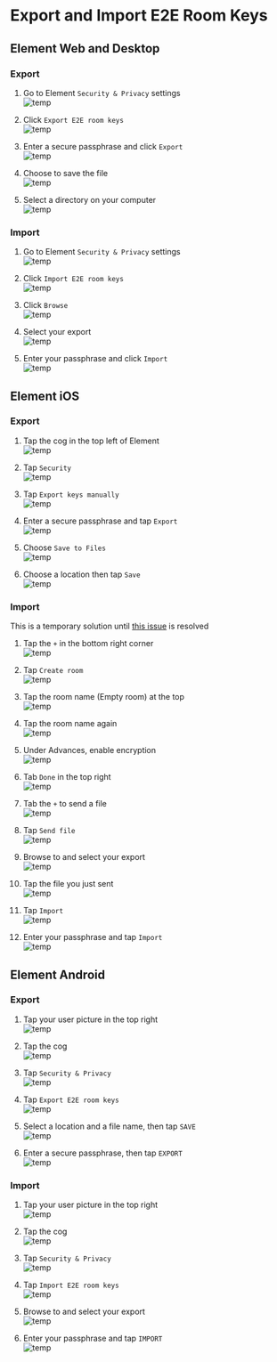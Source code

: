 # Export and Import E2E Room Keys

## Element Web and Desktop

### Export

1. Go to Element `Security & Privacy` settings  
![temp](images/Screen%20Shot%202020-07-30%20at%203.02.07%20PM.png)

1. Click `Export E2E room keys`  
![temp](images/Screen%20Shot%202020-08-21%20at%201.47.38%20PM.png)

1. Enter a secure passphrase and click `Export`  
![temp](images/Screen%20Shot%202020-08-21%20at%201.49.03%20PM.png)

1. Choose to save the file  
![temp](images/Screen%20Shot%202020-08-21%20at%201.50.05%20PM.png)

1. Select a directory on your computer  
![temp](images/Screen%20Shot%202020-08-21%20at%201.50.52%20PM.png)

### Import

1. Go to Element `Security & Privacy` settings  
![temp](images/Screen%20Shot%202020-07-30%20at%203.02.07%20PM.png)

1. Click `Import E2E room keys`  
![temp](images/Screen%20Shot%202020-08-21%20at%201.47.38%20PM.png)

1. Click `Browse`  
![temp](images/Screen%20Shot%202020-08-21%20at%201.52.49%20PM.png)

1. Select your export  
![temp](images/Screen%20Shot%202020-08-21%20at%201.53.11%20PM.png)

1. Enter your passphrase and click `Import`  
![temp](images/Screen%20Shot%202020-08-21%20at%201.55.34%20PM.png)

## Element iOS

### Export

1. Tap the cog in the top left of Element  
![temp](images/IMG_0393.PNG)

1. Tap `Security`  
![temp](images/IMG_0394.PNG)

1. Tap `Export keys manually`  
![temp](images/IMG_0395.PNG)

1. Enter a secure passphrase and tap `Export`  
![temp](images/IMG_0396.PNG)

1. Choose `Save to Files`  
![temp](images/IMG_0397.PNG)

1. Choose a location then tap `Save`  
![temp](images/IMG_0398.PNG)

### Import

This is a temporary solution until [this issue](https://github.com/vector-im/element-ios/issues/1027) is resolved

1. Tap the `+` in the bottom right corner  
![temp](images/IMG_0399.PNG)

1. Tap `Create room`  
![temp](images/IMG_0400.PNG)

1. Tap the room name (Empty room) at the top  
![temp](images/IMG_0401.PNG)

1. Tap the room name again  
![temp](images/IMG_0402.PNG)

1. Under Advances, enable encryption  
![temp](images/IMG_0403.PNG)

1. Tab `Done` in the top right  
![temp](images/IMG_0404.PNG)

1. Tab the `+` to send a file  
![temp](images/IMG_0405.PNG)

1. Tap `Send file`  
![temp](images/IMG_0406.PNG)

1. Browse to and select your export  
![temp](images/IMG_0413.PNG)

1. Tap the file you just sent  
![temp](images/IMG_0410.PNG)

1. Tap `Import`  
![temp](images/IMG_0411.PNG)

1. Enter your passphrase and tap `Import`  
![temp](images/IMG_0412.PNG)

## Element Android

### Export

1. Tap your user picture in the top right  
![temp](images/Screenshot_20200821-144905.png)

1. Tap the cog  
![temp](images/Screenshot_20200821-144908.png)

1. Tap `Security & Privacy`  
![temp](images/Screenshot_20200821-144911.png)

1. Tap `Export E2E room keys`  
![temp](images/Screenshot_20200821-144916.png)

1. Select a location and a file name, then tap `SAVE`  
![temp](images/Screenshot_20200821-144923.png)

1. Enter a secure passphrase, then tap `EXPORT`  
![temp](images/Screenshot_20200821-144941.png)

### Import

1. Tap your user picture in the top right  
![temp](images/Screenshot_20200821-144905.png)

1. Tap the cog  
![temp](images/Screenshot_20200821-144908.png)

1. Tap `Security & Privacy`  
![temp](images/Screenshot_20200821-144911.png)

1. Tap `Import E2E room keys`  
![temp](images/Screenshot_20200821-144916.png)

1. Browse to and select your export  
![temp](images/Screenshot_20200821-145048.png)

1. Enter your passphrase and tap `IMPORT`  
![temp](images/Screenshot_20200821-145058.png)
